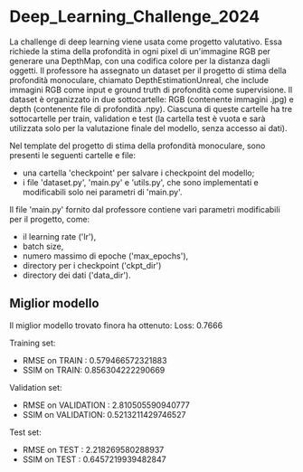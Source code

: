 # Deep_Learning_Challenge_2024

La challenge di deep learning viene usata come progetto valutativo. Essa richiede la stima della profondità in ogni pixel di un'immagine RGB per generare una DepthMap, con una codifica colore per la distanza dagli oggetti. Il professore ha assegnato un dataset per il progetto di stima della profondità monoculare, chiamato DepthEstimationUnreal, che include immagini RGB come input e ground truth di profondità come supervisione. Il dataset è organizzato in due sottocartelle: RGB (contenente immagini .jpg) e depth (contenente file di profondità .npy). Ciascuna di queste cartelle ha tre sottocartelle per train, validation e test (la cartella test è vuota e sarà utilizzata solo per la valutazione finale del modello, senza accesso ai dati). 

Nel template del progetto di stima della profondità monoculare, sono presenti le seguenti cartelle e file: 
- una cartella 'checkpoint' per salvare i checkpoint del modello;
- i file 'dataset.py', 'main.py' e 'utils.py', che sono implementati e modificabili solo nei parametri di 'main.py'.

Il file 'main.py' fornito dal professore contiene vari parametri modificabili per il progetto, come:
- il learning rate ('lr'),
- batch size,
- numero massimo di epoche ('max_epochs'),
- directory per i checkpoint ('ckpt_dir')
- directory dei dati ('data_dir').


## Miglior modello
Il miglior modello trovato finora ha ottenuto:
Loss: 0.7666

Training set:
- RMSE on TRAIN : 0.579466572321883
- SSIM on TRAIN: 0.856304222290669

Validation set:
- RMSE on VALIDATION : 2.810505590940777
- SSIM on VALIDATION: 0.5213211429746527

Test set:
- RMSE on TEST : 2.218269580288937
- SSIM on TEST : 0.6457219939482847
